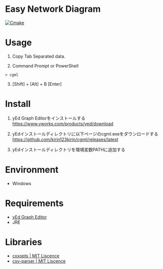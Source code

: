 # Easy Network Diagram

[![Cmake](https://github.com/kirin123kirin/cgml/actions/workflows/cmake.yml/badge.svg?branch=v0.1.3)](https://github.com/kirin123kirin/cgml/actions/workflows/cmake.yml)

# Usage
1. Copy Tab Separated data.

2. Command Prompt or PowerShell
```
> cgml
```

3. [Shift] + [Alt] + B [Enter]

# Install
1. yEd Graph Editorをインストールする
https://www.yworks.com/products/yed/download

2. yEdインストールディレクトリに以下ページのcgml.exeをダウンロードする
https://github.com/kirin123kirin/cgml/releases/latest

3. yEdインストールディレクトリを環境変数PATHに追加する

# Environment
* Windows

# Requirements
* [yEd Graph Editor](https://www.yworks.com/products/yed)
* JRE

# Libraries
* [cxxopts | MIT Liscence](https://github.com/jarro2783/cxxopts/raw/master/LICENSE)
* [csv-parser | MIT Liscence](https://github.com/AriaFallah/csv-parser/raw/master/LICENSE)


<!-- Example Windows Command Prompt

set CGML="C:\temp"
cd %CGML%

powershell

Invoke-WebRequest -UseBasicParsing -Uri "https://github.com/kirin123kirin/cgml/releases/download/untagged-7f4ba9e7642206440d97/art.zip" -OutFile "${ENV:TEMP}\art.zip"

Expand-Archive -Force -Path "${ENV:TEMP}\art.zip" -DestinationPath .
setx PATH %PATH;%CGML%

exit

del %TEMP%\art.zip

-->
